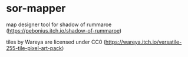 # sor-mapper

map designer tool for shadow of rummaroe (https://pebonius.itch.io/shadow-of-rummaroe)

tiles by Wareya are licensed under CC0 (https://wareya.itch.io/versatile-255-tile-pixel-art-pack)
